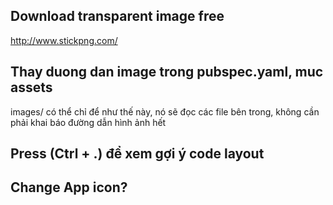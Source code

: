 ## Download transparent image free
http://www.stickpng.com/

## Thay duong dan image trong pubspec.yaml, muc assets

images/ có thể chỉ để như thế này, nó sẽ đọc các file bên trong,
không cần phải khai báo đường dẫn hình ảnh hết

## Press (Ctrl + .) để xem gợi ý code layout 


## Change App icon?


##